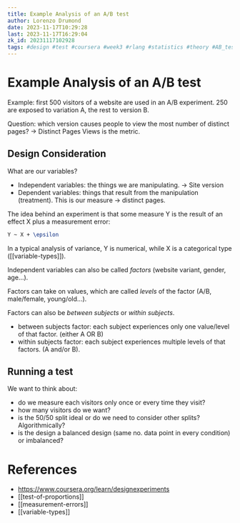 ```yaml
---
title: Example Analysis of an A/B test
author: Lorenzo Drumond
date: 2023-11-17T10:29:28
last: 2023-11-17T16:29:04
zk_id: 20231117102928
tags: #design #test #coursera #week3 #rlang #statistics #theory #AB_test #experiment
---
```



# Example Analysis of an A/B test
Example: first 500 visitors of a website are used in an A/B experiment. 250 are exposed to variation A, the rest to version B.

Question: which version causes people to view the most number of distinct pages? -> Distinct Pages Views is the metric.

## Design Consideration

What are our variables?

- Independent variables: the things we are manipulating. -> Site version
- Dependent variables: things that result from the manipulation (treatment). This is our measure -> distinct pages.

The idea behind an experiment is that some measure Y is the result of an effect X plus a measurement error:
```latex
Y ~ X + \epsilon
```

In a typical analysis of variance, Y is numerical, while X is a categorical type ([[variable-types]]).

Independent variables can also be called _factors_ (website variant, gender, age...).

Factors can take on values, which are called _levels_ of the factor (A/B, male/female, young/old...).

Factors can also be _between subjects_ or _within subjects_.

- between subjects factor: each subject experiences only one value/level of that factor. (either A OR B)
- within subjects factor: each subject experiences multiple levels of that factors. (A and/or B).

## Running a test
We want to think about:
- do we measure each visitors only once or every time they visit?
- how many visitors do we want?
- is the 50/50 split ideal or do we need to consider other splits? Algorithmically?
- is the design a balanced design (same no. data point in every condition) or imbalanced?

# References
- https://www.coursera.org/learn/designexperiments
- [[test-of-proportions]]
- [[measurement-errors]]
- [[variable-types]]
